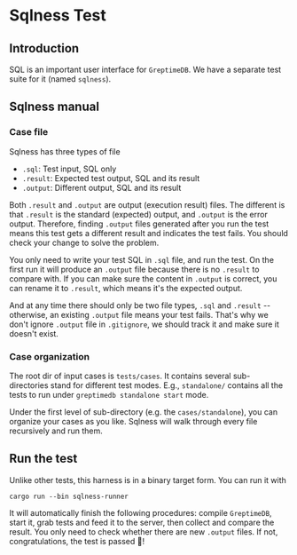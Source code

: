 # Sqlness Test

## Introduction
SQL is an important user interface for `GreptimeDB`. We have a separate test suite for it (named `sqlness`).

## Sqlness manual

### Case file
Sqlness has three types of file
- `.sql`: Test input, SQL only
- `.result`: Expected test output, SQL and its result
- `.output`: Different output, SQL and its result

Both `.result` and `.output` are output (execution result) files. The different is that `.result` is the
standard (expected) output, and `.output` is the error output. Therefore, finding `.output` files generated
after you run the test means this test gets a different result and indicates the test fails. You should
check your change to solve the problem.  

You only need to write your test SQL in `.sql` file, and run the test. On the first run it will produce
an `.output` file because there is no `.result` to compare with. If you can make sure the content in
`.output` is correct, you can rename it to `.result`, which means it's the expected output.

And at any time there should only be two file types, `.sql` and `.result` -- otherwise, an existing `.output`
file means your test fails. That's why we don't ignore `.output` file in `.gitignore`, we should track
it and make sure it doesn't exist.

### Case organization
The root dir of input cases is `tests/cases`. It contains several sub-directories stand for different test
modes. E.g., `standalone/` contains all the tests to run under `greptimedb standalone start` mode.

Under the first level of sub-directory (e.g. the `cases/standalone`), you can organize your cases as you like.
Sqlness will walk through every file recursively and run them.

## Run the test
Unlike other tests, this harness is in a binary target form. You can run it with
```shell
cargo run --bin sqlness-runner
```
It will automatically finish the following procedures: compile `GreptimeDB`, start it, grab tests and feed it to
the server, then collect and compare the result. You only need to check whether there are new `.output` files.
If not, congratulations, the test is passed 🥳!